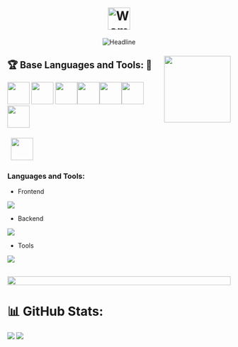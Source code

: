 <h1 align="center"> <img src="https://www.emojis.com/emoji/hair-bun-behind-a-laptop-mC15IefpG6" alt="Woman Programming" width="50" height="50" /></h1>
  <div align=center>
        <img src="https://readme-typing-svg.herokuapp.com?color=%236FDA44&size=32&center=true&vCenter=true&width=600&height=50&lines=Hi+there+I'm+Cecilia+%F0%9F%91%8B;A+Passionate+Frontend+Engineer;Currently+Under+Training+AmaliTech" alt="Headline" />
    </div>

###


###

<img align="right" height="150" src="https://media.giphy.com/media/kiWlpxD6hXmvTL8dio/giphy.gif?cid=790b7611pxs69atr4rjhkg0weoj44m63iy1hqxc9nr7e8k73&ep=v1_gifs_search&rid=giphy.gif&ct=g"  />

###

## :trophy: Base Languages and Tools: :robot:

<img src="https://github.com/vimalverma558/vimalverma558/blob/v2/img/icons8-html-5.svg" width="50px"> <img src="https://github.com/vimalverma558/vimalverma558/blob/v2/img/icons8-css3.svg" width="50px"> <img src="https://github.com/vimalverma558/vimalverma558/blob/v2/img/icons8-bootstrap.svg" width="50px"><img src="https://github.com/vimalverma558/vimalverma558/blob/v2/img/icons8-javascript-logo.svg" width="50px"><img src="https://github.com/vimalverma558/vimalverma558/blob/v2/img/icons8-nodejs.svg" width="50px"><img src="https://github.com/vimalverma558/vimalverma558/blob/v2/img/icons8-git.svg" width="50px"><img src="https://github.com/vimalverma558/vimalverma558/blob/v2/img/icons8-github.svg" width="50px">

###
<span style="padding: 4px;"></span>
<a href="https://www.linkedin.com/in/ceciliaarthur347">
  <img height="50" src="https://cdn2.iconfinder.com/data/icons/social-micon/512/linkedin-512.png"/>
</a>

<h3 align="left">Languages and Tools:</h3>

- Frontend
<p align="left">
  <a href="https://skillicons.dev">
    <img src="https://skillicons.dev/icons?i=ts,js,angular,tailwind" />
  </a>
</p>

- Backend
<p align="left">
  <a href="https://skillicons.dev">
    <img src="https://skillicons.dev/icons?i=go-lang" />
  </a>
</p>

- Tools
<p align="left">
  <a href="https://skillicons.dev">
    <img src="https://skillicons.dev/icons?i=git,github,docker,figma,vscode" />
  </a>
</p>

<br/>

<img src="https://i.imgur.com/dBaSKWF.gif" height="20" width="100%">

###
# 📊 GitHub Stats:
![](https://github-readme-streak-stats.herokuapp.com/?user=SpaceCoupe55&theme=neon&hide_border=false)
![](https://github-readme-stats.vercel.app/api/top-langs/?username=SpaceCoupe55&theme=neon&hide_border=false&include_all_commits=true&count_private=true&layout=compact)

